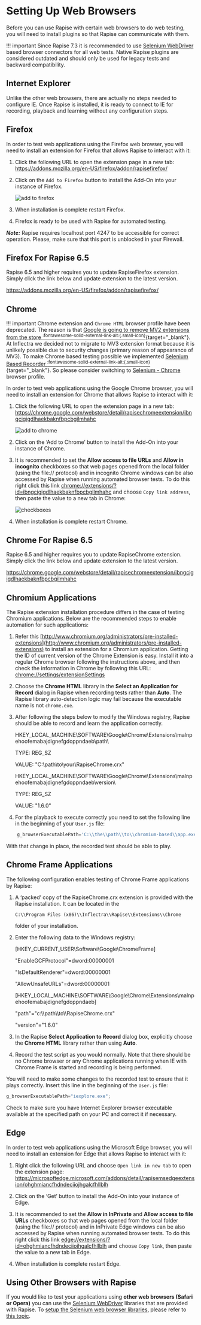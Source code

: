 # Setting Up Web Browsers

Before you can use Rapise with certain web browsers to do web testing, you will need to install plugins so that Rapise can communicate with them.

!!! important
    Since Rapise 7.3 it is recommended to use [Selenium WebDriver](selenium_webdriver.md) based browser connectors for all web tests. Native Rapise plugins are considered outdated and should only be used for legacy tests and backward compatibility.


## Internet Explorer

Unlike the other web browsers, there are actually no steps needed to configure IE. Once Rapise is installed, it is ready to connect to IE for recording, playback and learning without any configuration steps.

## Firefox

In order to test web applications using the Firefox web browser, you will need to install an extension for Firefox that allows Rapise to
interact with it:

1. Click the following URL to open the extension page in a new tab: <a href="https://addons.mozilla.org/en-US/firefox/addon/rapisefirefox/" target="_blank">https://addons.mozilla.org/en-US/firefox/addon/rapisefirefox/</a>

2. Click on the `Add to Firefox` button to install the Add-On into your instance of Firefox.

    ![add to firefox](./img/setting_up_web_browsers2.png)

3. When installation is complete restart Firefox.

4. Firefox is ready to be used with Rapise for automated testing.

***Note:*** Rapise requires localhost port 4247 to be accessible for correct operation. Please, make sure that this port is unblocked in
your Firewall.

## Firefox For Rapise 6.5

Rapise 6.5 and higher requires you to update RapiseFirefox extension. Simply click the link below and update extension to the latest version.

<a href="https://addons.mozilla.org/en-US/firefox/addon/rapisefirefox/" target="_blank">https://addons.mozilla.org/en-US/firefox/addon/rapisefirefox/</a>

## Chrome

!!! important
    Chrome extension and `Chrome HTML` browser profile have been deprecated. The reason is that [Google is going to remove MV2 extensions from the store <sup>:fontawesome-solid-external-link-alt:{.small-icon}</sup>](https://developer.chrome.com/docs/extensions/mv3/mv2-sunset/){target="_blank"}. At Inflectra we decided not to migrate to MV3 extension format because it is unlikely possible due to security changes (primary reason of appearance of MV3). To make Chrome based testing possible we implemented [Selenium Based Recorder <sup>:fontawesome-solid-external-link-alt:{.small-icon}</sup>](https://www.inflectra.com/Ideas/Entry/spotlight-rapise-selenium-based-recording-chrome-1348.aspx){target="_blank"}. So please consider switching to [Selenium - Chrome](/Guide/selenium_webdriver/#recording-using-selenium) browser profile.

In order to test web applications using the Google Chrome browser, you will need to install an extension for Chrome that allows Rapise to
interact with it:

1. Click the following URL to open the extension page in a new tab: <a href="https://chrome.google.com/webstore/detail/rapisechromeextension/ibngcigigdlhaekbaknfbpcbgilmhahc" target="_blank">https://chrome.google.com/webstore/detail/rapisechromeextension/ibngcigigdlhaekbaknfbpcbgilmhahc</a>

    ![add to chrome](./img/setting_up_web_browsers6.png)

2. Click on the ‘Add to Chrome’ button to install the Add-On into your instance of Chrome.

3. It is recommended to set the **Allow access to file URLs** and **Allow in incognito** checkboxes so that web pages opened from the local folder (using the file:// protocol) and in incognito Chrome windows can be also accessed by Rapise when running automated browser tests. To do this right click this link <a href="chrome://extensions/?id=ibngcigigdlhaekbaknfbpcbgilmhahc" target="_blank">chrome://extensions/?id=ibngcigigdlhaekbaknfbpcbgilmhahc</a> and choose `Copy link address`, then paste the value to a new tab in Chrome:
  
    ![checkboxes](./img/setting_up_web_browsers7.png)

4. When installation is complete restart Chrome.

## Chrome For Rapise 6.5

Rapise 6.5 and higher requires you to update RapiseChrome extension. Simply click the link below and update extension to the latest version.

<a href="https://chrome.google.com/webstore/detail/rapisechromeextension/ibngcigigdlhaekbaknfbpcbgilmhahc" target="_blank">https://chrome.google.com/webstore/detail/rapisechromeextension/ibngcigigdlhaekbaknfbpcbgilmhahc</a>

## Chromium Applications

The Rapise extension installation procedure differs in the case of testing Chromium applications. Below are the recommended steps to enable automation for such applications:

1. Refer this [http://www.chromium.org/administrators/pre-installed-extensions](http://www.chromium.org/administrators/pre-installed-extensions) to install an extension for a Chromium application. Getting the ID of current version of the Chrome Extension is easy. Install it into a regular Chrome browser following the instructions above, and then check the information in Chrome by following this URL: [chrome://settings/extensionSettings](chrome://settings/extensionSettings)

2. Choose the **Chrome HTML** library in the **Select an Application for Record** dialog in Rapise when recording tests rather than **Auto**. The Rapise library auto-detection logic may fail because the executable name is not `chrome.exe`.

3. After following the steps below to modify the Windows registry, Rapise should be able to record and learn the application correctly.

    HKEY_LOCAL_MACHINE\SOFTWARE\Google\Chrome\Extensions\malnpehoofemabajdignefgdoppndaeb\path\
    
    TYPE: REG_SZ
    
    VALUE: "C:\path\to\your\RapiseChrome.crx"

    HKEY_LOCAL_MACHINE\SOFTWARE\Google\Chrome\Extensions\malnpehoofemabajdignefgdoppndaeb\version\
    
    TYPE: REG_SZ
    
    VALUE: "1.6.0"

4. For the playback to execute correctly you need to set the following line in the beginning of your `User.js` file:

```javascript
    g_browserExecutablePath='C:\\the\\path\\to\\chromium-based\\app.exe';
```

With that change in place, the recorded test should be able to play.

## Chrome Frame Applications

The following configuration enables testing of Chrome Frame applications by Rapise:

1. A ‘packed’ copy of the RapiseChrome.crx extension is provided with the Rapise installation. It can be located in the 
   
    `C:\\Program Files (x86)\\Inflectra\\Rapise\\Extensions\\Chrome`

    folder of your installation.

1. Enter the following data to the Windows registry:

    [HKEY_CURRENT_USER\Software\Google\ChromeFrame]

    "EnableGCFProtocol"=dword:00000001

    "IsDefaultRenderer"=dword:00000001

    "AllowUnsafeURLs"=dword:00000001

    [HKEY_LOCAL_MACHINE\SOFTWARE\Google\Chrome\Extensions\malnpehoofemabajdignefgdoppndaeb]

    "path"="c:\\\\path\\\\to\\\\RapiseChrome.crx"

    "version"="1.6.0"

2. In the Rapise **Select Application to Record** dialog box, explicitly choose the **Chrome HTML** library rather than using **Auto**.

3. Record the test script as you would normally. Note that there should be no Chrome browser or any Chrome applications running when IE with Chrome Frame is started and recording is being performed.

You will need to make some changes to the recorded test to ensure that it plays correctly. Insert this line in the beginning of the `User.js` file:

```javascript
g_browserExecutablePath="iexplore.exe";
```

Check to make sure you have Internet Explorer browser executable available at the specified path on your PC and correct it if necessary.

## Edge

In order to test web applications using the Microsoft Edge browser, you will need to install an extension for Edge that allows Rapise to
interact with it:

1. Right click the following URL and choose `Open link in new tab` to open the extension page: <a href="https://microsoftedge.microsoft.com/addons/detail/rapisemsedgeextension/ohghmiancfhdndeciiojhgalcfhllblh" target="_blank">https://microsoftedge.microsoft.com/addons/detail/rapisemsedgeextension/ohghmiancfhdndeciiojhgalcfhllblh</a>

2. Click on the ‘Get’ button to install the Add-On into your instance of Edge.

3. It is recommended to set the **Allow in InPrivate** and **Allow access to file URLs** checkboxes so that web pages opened from the local folder (using the file:// protocol) and in InPrivate Edge windows can be also accessed by Rapise when running automated browser tests. To do this right click this link <a href="edge://extensions/?id=ohghmiancfhdndeciiojhgalcfhllblh" target="_blank">edge://extensions/?id=ohghmiancfhdndeciiojhgalcfhllblh</a> and choose `Copy link`, then paste the value to a new tab in Edge.

4. When installation is complete restart Edge.

## Using Other Browsers with Rapise

If you would like to test your applications using **other web browsers (Safari or Opera)** you can use the [Selenium WebDriver](selenium_webdriver.md) libraries that are provided with Rapise. To [setup the Selenium web browser libraries](setting_up_selenium.md), please refer to [this topic](setting_up_selenium.md).
